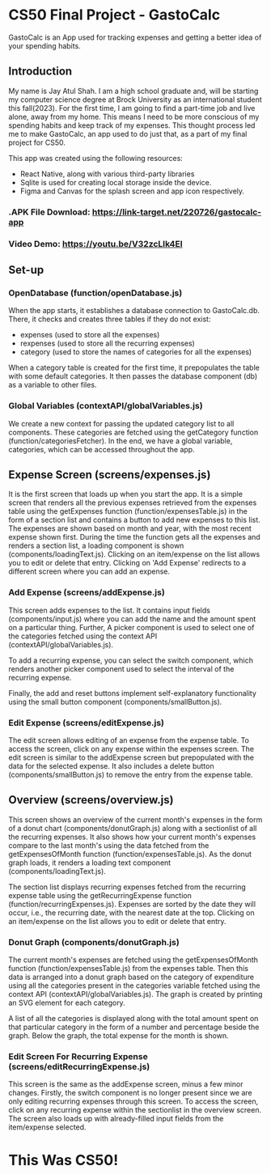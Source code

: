 # CS50 Final Project - GastoCalc
 
GastoCalc is an App used for tracking expenses and getting a better idea of your spending habits.
 
## Introduction
 
My name is Jay Atul Shah. I am a high school graduate and, will be starting my computer science degree at Brock University as an international student this fall(2023). For the first time, I am going to find a part-time job and live alone, away from my home. This means I need to be more conscious of my spending habits and keep track of my expenses. This thought process led me to make GastoCalc, an app used to do just that, as a part of my final project for CS50.
 
This app was created using the following resources:
 
- React Native, along with various third-party libraries
- Sqlite is used for creating local storage inside the device.
- Figma and Canvas for the splash screen and app icon respectively.

### .APK File Download: <https://link-target.net/220726/gastocalc-app> 

### Video Demo: <https://youtu.be/V32zcLIk4EI>
 
 
## Set-up
 
### OpenDatabase (function/openDatabase.js)
 
When the app starts, it establishes a database connection to GastoCalc.db. There, it checks and creates three tables if they do not exist:
 
- expenses (used to store all the expenses)
- rexpenses (used to store all the recurring expenses)
- category (used to store the names of categories for all the expenses)
 
When a category table is created for the first time, it prepopulates the table with some default categories. It then passes the database component (db) as a variable to other files.
 
### Global Variables (contextAPI/globalVariables.js)
 
We create a new context for passing the updated category list to all components. These categories are fetched using the getCategory function (function/categoriesFetcher). In the end, we have a global variable, categories, which can be accessed throughout the app.
 
 
## Expense Screen (screens/expenses.js)
 
It is the first screen that loads up when you start the app. It is a simple screen that renders all the previous expenses retrieved from the expenses table using the getExpenses function (function/expensesTable.js) in the form of a section list and contains a button to add new expenses to this list. The expenses are shown based on month and year, with the most recent expense shown first. During the time the function gets all the expenses and renders a section list, a loading component is shown (components/loadingText.js). Clicking on an item/expense on the list allows you to edit or delete that entry. Clicking on 'Add Expense' redirects to a different screen where you can add an expense.
  
### Add Expense (screens/addExpense.js)
 
This screen adds expenses to the list. It contains input fields (components/input.js) where you can add the name and the amount spent on a particular thing. Further, A picker component is used to select one of the categories fetched using the context API (contextAPI/globalVariables.js).
 
To add a recurring expense, you can select the switch component, which renders another picker component used to select the interval of the recurring expense.
 
Finally, the add and reset buttons implement self-explanatory functionality using the small button component (components/smallButton.js).
 
### Edit Expense (screens/editExpense.js)
 
The edit screen allows editing of an expense from the expense table. To access the screen, click on any expense within the expenses screen. The edit screen is similar to the addExpense screen but prepopulated with the data for the selected expense. It also includes a delete button (components/smallButton.js) to remove the entry from the expense table.
 
## Overview (screens/overview.js)
 
This screen shows an overview of the current month's expenses in the form of a donut chart (components/donutGraph.js) along with a sectionlist of all the recurring expenses. It also shows how your current month's expenses compare to the last month's using the data fetched from the getExpensesOfMonth function (function/expensesTable.js). As the donut graph loads, it renders a loading text component (components/loadingText.js).
 
The section list displays recurring expenses fetched from the recurring expense table using the getRecurringExpense function (function/recurringExpenses.js). Expenses are sorted by the date they will occur, i.e., the recurring date, with the nearest date at the top. Clicking on an item/expense on the list allows you to edit or delete that entry. 
 
### Donut Graph (components/donutGraph.js)
 
The current month's expenses are fetched using the getExpensesOfMonth function (function/expensesTable.js) from the expenses table. Then this data is arranged into a donut graph based on the category of expenditure using all the categories present in the categories variable fetched using the context API (contextAPI/globalVariables.js). The graph is created by printing an SVG element for each category.
 
A list of all the categories is displayed along with the total amount spent on that particular category in the form of a number and percentage beside the graph. Below the graph, the total expense for the month is shown.
 
### Edit Screen For Recurring Expense (screens/editRecurringExpense.js)
 
This screen is the same as the addExpense screen, minus a few minor changes. Firstly, the switch component is no longer present since we are only editing recurring expenses through this screen. To access the screen, click on any recurring expense within the sectionlist in the overview screen. The screen also loads up with already-filled input fields from the item/expense selected.

# This Was CS50!